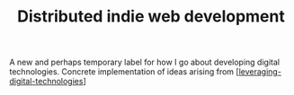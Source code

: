 ﻿---
backlinks:
- title: Seek
  url: /seek/seek.html
- title: Seek triage list
  url: /seek/seek-triage.html
tags:
- seek
title: Distributed indie web development
type: note
---
A new and perhaps temporary label for how I go about developing digital technologies. Concrete implementation of ideas arising from [[leveraging-digital-technologies]]

[//begin]: # "Autogenerated link references for markdown compatibility"
[leveraging-digital-technologies]: leveraging-digital-technologies "Leveraging digital technologies"
[//end]: # "Autogenerated link references"